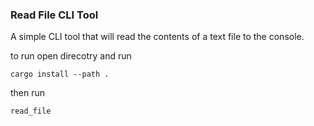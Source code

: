 ### Read File CLI Tool

A simple CLI tool that will read the contents of a text file to the console.

to run open direcotry and run 
 ```
 cargo install --path .

 ```
then run 
```
read_file
```